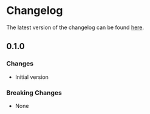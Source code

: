 # Changelog

The latest version of the changelog can be found [here](/Azure/bicep-registry-modules/blob/main/avm/res/maps/account/CHANGELOG.md).

## 0.1.0

### Changes

- Initial version

### Breaking Changes

- None
